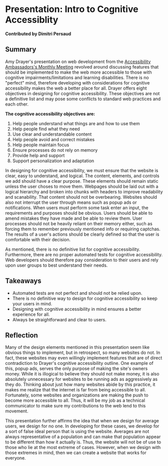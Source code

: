 # Presentation: Intro to Cognitive Accessiblity
**Contributed by Dimitri Persaud**

## **Summary**

Amy Drayer's presentation on web development from the [Accessibility Ambassadors's Monthly Meeting](https://mediaspace.umn.edu/playlist/dedicated/0_7hpbmbsa/1_cvf2u354) revolved around discussing features that should be implemented to make the web more accessible to those with cognitive impairments/limitations and learning disabilities. There is no "perfect" mind, therefore developing with considerations for cognitive accessibility makes the web a better place for all. Drayer offers eight objectives in designing for cognitive accessibility. These objectives are not a definitive list and may pose some conflicts to standard web practices and each other.

**The cognitive accessibility objectives are:**

1. Help people understand what things are and how to use them
2. Help people find what they need
3. Use clear and understandable content
4. Help people avoid and correct mistakes
5. Help people maintain focus
6. Ensure processes do not rely on memory
7. Provide help and support
8. Support personalization and adaptation

In designing for cognitive accessibility, we must ensure that the website is clear, easy to understand, and logical. The content, elements, and controls we add should have a clear purpose. These elements should remain static unless the user choses to move them. Webpages should be laid out with a logical hierarchy and broken into chunks with headers to improve readability and scanability. That content should not be overbearing. Websites should also not interrupt the user through means such as popup ads or notifications. When users must perform some task enter an input, the requirements and purposes should be obvious. Users should be able to amend mistakes they have made and be able to review them. User processes should not be heavily reliant on their memory either, such as forcing them to remember previously mentioned info or requiring captchas. The results of a user's actions should be clearly defined so that the user is comfortable with their decision.

As mentioned, there is no definitive list for cognitive accessibility. Furthermore, there are no proper automated tests for cognitive accessibility. Web developers should therefore pay consideration to their users and rely upon user groups to best understand their needs.

## **Takeaways**

- Automated tests are not perfect and should not be relied upon.
- There is no definitive way to design for cognitive accessibility so keep your users in mind.
- Designing with cognitive accessibility in mind ensures a better experience for all.
- Always be straightforward and clear to users.

## **Reflection**

Many of the design elements mentioned in this presentation seem like obvious things to implement, but in retrospect, so many websites do not. In fact, these websites may even willingly implement features that are of direct contradiction to Drayer's cognitive accessibility outline. One example of this, popup ads, serves the only purpose of making the site's owners money. While it is illogical to believe they should not make money, it is also absolutely unnecessary for websites to be running ads as aggressively as they do. Thinking about just how many websites abide by this practice, it makes me realize that the internet is far from being accessible to all. Fortunately, some websites and organizations are making the push to become more accessible to all. Thus, it will be my job as a technical communicator to make sure my contributions to the web lend to this movement.

This presentation further affirms the idea that when we design for average users, we design for no one. In developing for these cases, we develop for a sort of false ideal person that is using the website. Averages are not always representative of a population and can make that population appear to be different than how it actually is. Thus, the website will not be of use to those who lie at the most extreme of cases. However, when we design with those extremes in mind, then we can create a website that works for everyone.
